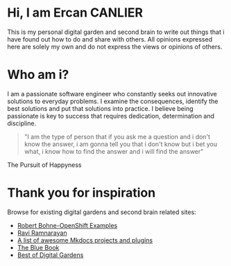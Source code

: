 # Hi, I am Ercan CANLIER
This is my personal digital garden and second brain to write out things 
that i have found out how to do and share with others. All opinions expressed here are 
solely my own and do not express the views or opinions of others.

# Who am i?
I am a passionate software engineer who constantly seeks out innovative solutions to everyday problems. 
I examine the consequences, identify the best solutions and put that solutions into practice. 
I believe being passionate is key to success that requires dedication, determination and discipline.

> "I am the type of person that if you ask me a question and i don't know the answer, i am gonna tell you that i don't know but i bet you what, i know how to find the answer and i will find the answer"

The Pursuit of Happyness

# Thank you for inspiration

Browse for existing digital gardens and second brain related sites:

* [Robert Bohne-OpenShift Examples](https://github.com/openshift-examples)
* [Ravi Ramnarayan](https://github.com/raviram203)
* [A list of awesome Mkdocs projects and plugins](https://github.com/mkdocs/catalog)
* [The Blue Book](https://lyz-code.github.io/blue-book/writing/writing/)
* [Best of Digital Gardens](https://github.com/lyz-code/best-of-digital-gardens)